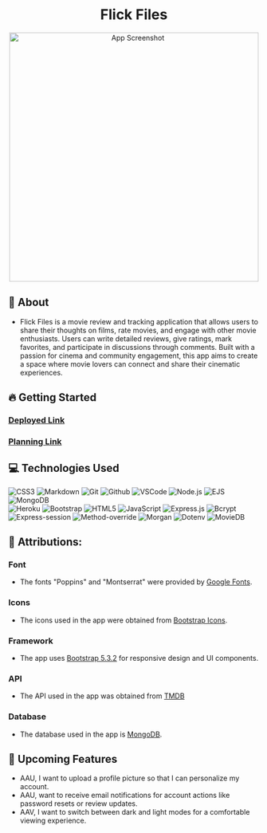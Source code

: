 <h1 align="center">Flick Files </h1>
<div align="center">
  <img src="https://i.postimg.cc/hvsx4Nfq/Flick-Files-Screenshot.png" alt="App Screenshot" width="500"/>
</div>

## :movie_camera: About
- Flick Files is a movie review and tracking application that allows users to share their thoughts on films, rate movies, and engage with other movie enthusiasts. Users can write detailed reviews, give ratings, mark favorites, and participate in discussions through comments. Built with a passion for cinema and community engagement, this app aims to create a space where movie lovers can connect and share their cinematic experiences.


## :fire: Getting Started
### [Deployed Link](https://flickfiles-1e16bf768c95.herokuapp.com/)

### [Planning Link](https://trello.com/b/IyNI9uQu/project-2)


 ## :computer: Technologies Used
![CSS3](https://img.shields.io/badge/-CSS-05122A?style=flat&logo=css3)
![Markdown](https://img.shields.io/badge/-Markdown-05122A?style=flat&logo=markdown)
![Git](https://img.shields.io/badge/-Git-05122A?style=flat&logo=git)
![Github](https://img.shields.io/badge/-GitHub-05122A?style=flat&logo=github)
![VSCode](https://img.shields.io/badge/-VS_Code-05122A?style=flat&logo=visualstudio)
![Node.js](https://img.shields.io/badge/Node.js-339933?logo=Node.js&logoColor=white)
![EJS](https://img.shields.io/badge/-EJS-B4CA65?style=flat&logo=ejs&logoColor=white)
![MongoDB](https://img.shields.io/badge/-MongoDB-05122A?style=flat&logo=mongodb)    
![Heroku](https://img.shields.io/badge/-Heroku-05122A?style=flat&logo=heroku)
![Bootstrap](https://img.shields.io/badge/-Bootstrap-05122A?style=flat&logo=bootstrap)
![HTML5](https://img.shields.io/badge/-HTML5-05122A?style=flat&logo=html5)
![JavaScript](https://img.shields.io/badge/-JavaScript-05122A?style=flat&logo=javascript)
![Express.js](https://img.shields.io/badge/-Express.js-05122A?style=flat&logo=express)
![Bcrypt](https://img.shields.io/badge/-Bcrypt-05122A?style=flat&logo=npm)
![Express-session](https://img.shields.io/badge/-Express_Session-05122A?style=flat&logo=npm)
![Method-override](https://img.shields.io/badge/-Method_Override-05122A?style=flat&logo=npm)
![Morgan](https://img.shields.io/badge/-Morgan-05122A?style=flat&logo=npm)
![Dotenv](https://img.shields.io/badge/-Dotenv-05122A?style=flat&logo=npm)
![MovieDB](https://img.shields.io/badge/-MovieDB_API-05122A?style=flat&logo=themoviedatabase)

 ## :electric_plug: Attributions:
 ### Font
 - The fonts "Poppins" and "Montserrat" were provided by [Google Fonts](https://fonts.google.com/).

### Icons
 - The icons used in the app were obtained from [Bootstrap Icons](https://icons.getbootstrap.com/).

### Framework
 - The app uses [Bootstrap 5.3.2](https://getbootstrap.com/) for responsive design and UI components.

### API 
 - The API used in the app was obtained from [TMDB](https://www.themoviedb.org/)
 
### Database 
- The database used in the app is [MongoDB](https://www.mongodb.com/).
    
## :satellite: Upcoming Features
- AAU, I want to upload a profile picture so that I can personalize my account.
- AAU,  want to receive email notifications for account actions like password resets or review updates.
- AAV, I want to switch between dark and light modes for a comfortable viewing experience.